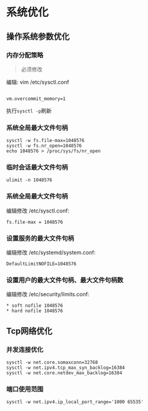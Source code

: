 # 系统优化

## 操作系统参数优化

### 内存分配策略

> 必须修改


编辑: vim /etc/sysctl.conf

```shell    

vm.overcommit_memory=1

```

执行`sysctl -p`刷新

### 系统全局最大文件句柄
```shell    
sysctl -w fs.file-max=1048576
sysctl -w fs.nr_open=1048576
echo 1048576 > /proc/sys/fs/nr_open
```
### 临时会话最大文件句柄
```shell
ulimit -n 1048576
```
### 系统全局最大文件句柄 

编辑修改 /etc/sysctl.conf: 
```shell
fs.file-max = 1048576
```
###  设置服务的最大文件句柄

编辑修改 /etc/systemd/system.conf:
```shell
DefaultLimitNOFILE=1048576
```     

###  设置用户的最大文件句柄、最大文件句柄数
编辑修改  /etc/security/limits.conf:
```shell
* soft nofile 1048576   
* hard nofile 1048576
```
## Tcp网络优化
### 并发连接优化
```shell
sysctl -w net.core.somaxconn=32768
sysctl -w net.ipv4.tcp_max_syn_backlog=16384
sysctl -w net.core.netdev_max_backlog=16384
```
### 端口使用范围
```shell
sysctl -w net.ipv4.ip_local_port_range='1000 65535'
```

